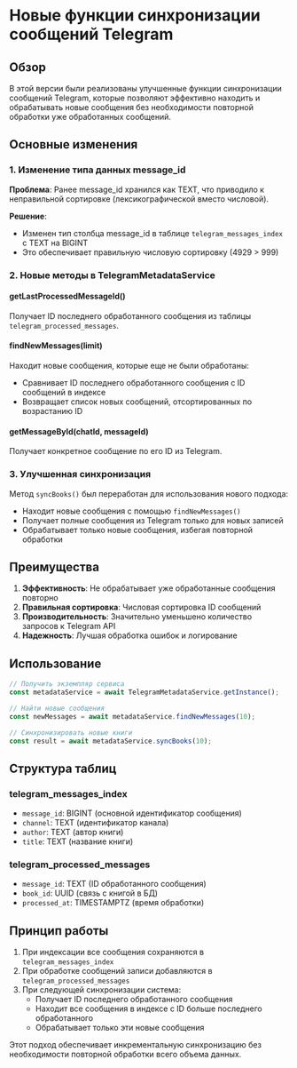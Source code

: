 # Новые функции синхронизации сообщений Telegram

## Обзор

В этой версии были реализованы улучшенные функции синхронизации сообщений Telegram, которые позволяют эффективно находить и обрабатывать новые сообщения без необходимости повторной обработки уже обработанных сообщений.

## Основные изменения

### 1. Изменение типа данных message_id

**Проблема**: Ранее message_id хранился как TEXT, что приводило к неправильной сортировке (лексикографической вместо числовой).

**Решение**: 
- Изменен тип столбца message_id в таблице `telegram_messages_index` с TEXT на BIGINT
- Это обеспечивает правильную числовую сортировку (4929 > 999)

### 2. Новые методы в TelegramMetadataService

#### getLastProcessedMessageId()
Получает ID последнего обработанного сообщения из таблицы `telegram_processed_messages`.

#### findNewMessages(limit)
Находит новые сообщения, которые еще не были обработаны:
- Сравнивает ID последнего обработанного сообщения с ID сообщений в индексе
- Возвращает список новых сообщений, отсортированных по возрастанию ID

#### getMessageById(chatId, messageId)
Получает конкретное сообщение по его ID из Telegram.

### 3. Улучшенная синхронизация

Метод `syncBooks()` был переработан для использования нового подхода:
- Находит новые сообщения с помощью `findNewMessages()`
- Получает полные сообщения из Telegram только для новых записей
- Обрабатывает только новые сообщения, избегая повторной обработки

## Преимущества

1. **Эффективность**: Не обрабатывает уже обработанные сообщения повторно
2. **Правильная сортировка**: Числовая сортировка ID сообщений
3. **Производительность**: Значительно уменьшено количество запросов к Telegram API
4. **Надежность**: Лучшая обработка ошибок и логирование

## Использование

```typescript
// Получить экземпляр сервиса
const metadataService = await TelegramMetadataService.getInstance();

// Найти новые сообщения
const newMessages = await metadataService.findNewMessages(10);

// Синхронизировать новые книги
const result = await metadataService.syncBooks(10);
```

## Структура таблиц

### telegram_messages_index
- `message_id`: BIGINT (основной идентификатор сообщения)
- `channel`: TEXT (идентификатор канала)
- `author`: TEXT (автор книги)
- `title`: TEXT (название книги)

### telegram_processed_messages
- `message_id`: TEXT (ID обработанного сообщения)
- `book_id`: UUID (связь с книгой в БД)
- `processed_at`: TIMESTAMPTZ (время обработки)

## Принцип работы

1. При индексации все сообщения сохраняются в `telegram_messages_index`
2. При обработке сообщений записи добавляются в `telegram_processed_messages`
3. При следующей синхронизации система:
   - Получает ID последнего обработанного сообщения
   - Находит все сообщения в индексе с ID больше последнего обработанного
   - Обрабатывает только эти новые сообщения

Этот подход обеспечивает инкрементальную синхронизацию без необходимости повторной обработки всего объема данных.